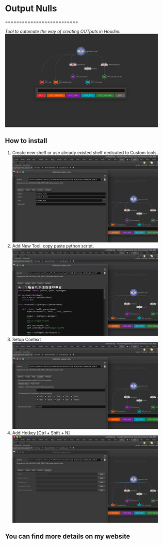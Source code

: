 # Output Nulls
==========================

*Tool to automate the way of creating OUTputs in Houdini.*
![Image description](/img/img07.png)

## How to install
1. Create new shelf or use already existed shelf dedicated to Custom tools.
![Image description](/img/img01.png)
2. Add New Tool, copy paste python script.
![Image description](/img/img02.png)
3. Setup Context 
![Image description](/img/img03.png)
4. Add Hotkey [Ctrl + Shift + N]
![Image description](/img/img04.png)

## You can find more details on my website
